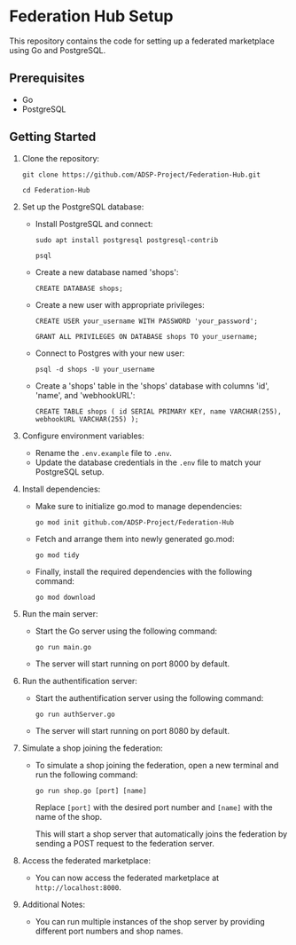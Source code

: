 # Federation Hub Setup

This repository contains the code for setting up a federated marketplace using Go and PostgreSQL.

## Prerequisites

- Go
- PostgreSQL

## Getting Started

1. Clone the repository:

   `git clone https://github.com/ADSP-Project/Federation-Hub.git`

   `cd Federation-Hub`

2. Set up the PostgreSQL database:
   - Install PostgreSQL and connect:
     
     `sudo apt install postgresql postgresql-contrib`

     `psql`

   - Create a new database named 'shops':

        `CREATE DATABASE shops;`

   - Create a new user with appropriate privileges:

        `CREATE USER your_username WITH PASSWORD 'your_password';`

        `GRANT ALL PRIVILEGES ON DATABASE shops TO your_username;`

   - Connect to Postgres with your new user:
     
     `psql -d shops -U your_username`

   - Create a 'shops' table in the 'shops' database with columns 'id', 'name', and 'webhookURL':

        ``CREATE TABLE shops (
        id SERIAL PRIMARY KEY,
        name VARCHAR(255),
        webhookURL VARCHAR(255)
        );``

3. Configure environment variables:
   - Rename the `.env.example` file to `.env`.
   - Update the database credentials in the `.env` file to match your PostgreSQL setup.

4. Install dependencies:

   - Make sure to initialize go.mod to manage dependencies:
   
      `go mod init github.com/ADSP-Project/Federation-Hub`

   - Fetch and arrange them into newly generated go.mod:
   
      `go mod tidy`

   - Finally, install the required dependencies with the following command:
   
      `go mod download`

5. Run the main server:
   - Start the Go server using the following command:

        `go run main.go`

   - The server will start running on port 8000 by default.

6. Run the authentification server:
   - Start the authentification server using the following command:

      `go run authServer.go`

   - The server will start running on port 8080 by default.

7. Simulate a shop joining the federation:
   - To simulate a shop joining the federation, open a new terminal and run the following command:

     `go run shop.go [port] [name]`

     Replace `[port]` with the desired port number and `[name]` with the name of the shop.

     This will start a shop server that automatically joins the federation by sending a POST request to the federation server.

8. Access the federated marketplace:
   - You can now access the federated marketplace at `http://localhost:8000`.

9. Additional Notes:
   - You can run multiple instances of the shop server by providing different port numbers and shop names.

